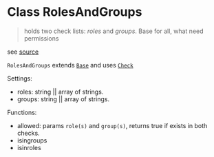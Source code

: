 
# Class RolesAndGroups

> holds two check lists: *roles* and *groups*. Base for all, what need permissions

see [source](../../../../src/server/classes/base/rolesandgroups.mjs)

`RolesAndGroups` extends [`Base`](./base.md) and uses [`Check`](./check.md)

Settings:
* roles: string || array of strings.
* groups: string || array of strings.

Functions:
* allowed: params `role(s)` and `group(s)`, returns true if exists in both checks.
* isingroups
* isinroles
